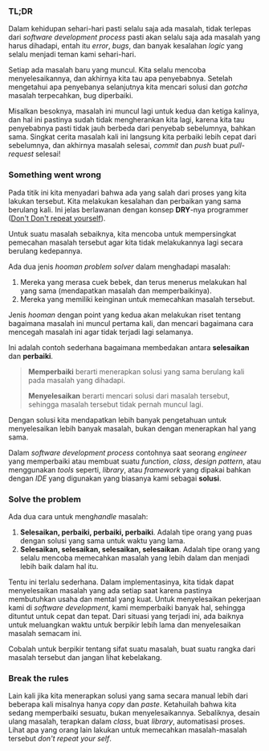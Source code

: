 ### TL;DR

Dalam kehidupan sehari-hari pasti selalu saja ada masalah, tidak terlepas dari *software development process* pasti akan selalu saja ada masalah yang harus dihadapi, entah itu *error*, *bugs*, dan banyak kesalahan *logic* yang selalu menjadi teman kami sehari-hari.

Setiap ada masalah baru yang muncul. Kita selalu mencoba menyelesaikannya, dan akhirnya kita tau apa penyebabnya. Setelah mengetahui apa penyebanya selanjutnya kita mencari solusi dan *gotcha* masalah terpecahkan, bug diperbaiki.

Misalkan besoknya, masalah ini muncul lagi untuk kedua dan ketiga kalinya, dan hal ini pastinya sudah tidak mengherankan kita lagi, karena kita tau penyebabnya pasti tidak jauh berbeda dari penyebab sebelumnya, bahkan sama. Singkat cerita masalah kali ini langsung kita perbaiki lebih cepat dari sebelumnya, dan akhirnya masalah selesai, *commit* dan *push* buat *pull-request* selesai!

### Something went wrong

Pada titik ini kita menyadari bahwa ada yang salah dari proses yang kita lakukan tersebut. Kita melakukan kesalahan dan perbaikan yang sama berulang kali. Ini jelas berlawanan dengan konsep **DRY**-nya programmer ([Don't Don't repeat yourself](https://en.wikipedia.org/wiki/Don%27t_repeat_yourself)).

Untuk suatu masalah sebaiknya, kita mencoba untuk mempersingkat pemecahan masalah tersebut agar kita tidak melakukannya lagi secara berulang kedepannya.

Ada dua jenis *hooman problem solver* dalam menghadapi masalah:

1. Mereka yang merasa cuek bebek, dan terus menerus melakukan hal yang sama (mendapatkan masalah dan memperbaikinya).
2. Mereka yang memiliki keinginan untuk memecahkan masalah tersebut.

Jenis *hooman* dengan point yang kedua akan melakukan riset tentang bagaimana masalah ini muncul pertama kali, dan mencari bagaimana cara mencegah masalah ini agar tidak terjadi lagi selamanya.

Ini adalah contoh sederhana bagaimana membedakan antara **selesaikan** dan **perbaiki**.

> **Memperbaiki** berarti menerapkan solusi yang sama berulang kali pada masalah yang dihadapi.
> 
> **Menyelesaikan** berarti mencari solusi dari masalah tersebut, sehingga masalah tersebut tidak pernah muncul lagi.

Dengan solusi kita mendapatkan lebih banyak pengetahuan untuk menyelesaikan lebih banyak masalah, bukan dengan menerapkan hal yang sama.

Dalam *software development process* contohnya saat seorang *engineer* yang memperbaiki atau membuat suatu *function*, *class*, *design pattern*, atau menggunakan *tools* seperti, *library*, atau *framework* yang dipakai bahkan dengan *IDE* yang digunakan yang biasanya kami sebagai **solusi**.

### Solve the problem

Ada dua cara untuk meng*handle* masalah:

1. **Selesaikan, perbaiki, perbaiki, perbaiki**. Adalah tipe orang yang puas dengan solusi yang sama untuk waktu yang lama.
2. **Selesaikan, selesaikan, selesaikan, selesaikan**. Adalah tipe orang yang selalu mencoba memecahkan masalah yang lebih dalam dan menjadi lebih baik dalam hal itu.

Tentu ini terlalu sederhana. Dalam implementasinya, kita tidak dapat menyelesaikan masalah yang ada setiap saat karena pastinya membutuhkan usaha dan mental yang kuat. Untuk menyelesaikan pekerjaan kami di *software development*, kami memperbaiki banyak hal, sehingga dituntut untuk cepat dan tepat. Dari situasi yang terjadi ini, ada baiknya untuk meluangkan waktu untuk berpikir lebih lama dan menyelesaikan masalah semacam ini.

Cobalah untuk berpikir tentang sifat suatu masalah, buat suatu rangka dari masalah tersebut dan jangan lihat kebelakang.

### Break the rules

Lain kali jika kita menerapkan solusi yang sama secara manual lebih dari beberapa kali misalnya hanya *copy* dan *paste*. Ketahuilah bahwa kita sedang memperbaiki sesuatu, bukan menyelesaikannya. Sebaliknya, desain ulang masalah, terapkan dalam *class*, buat *library*, automatisasi proses. Lihat apa yang orang lain lakukan untuk memecahkan masalah-masalah tersebut *don't repeat your self*.
